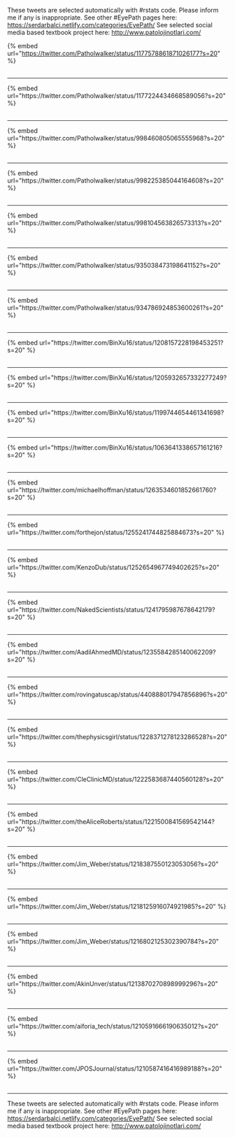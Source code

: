 

These tweets are selected automatically with #rstats code. Please inform me if any is inappropriate.
See other #EyePath pages here: https://serdarbalci.netlify.com/categories/EyePath/ 
See selected social media based textbook project here: http://www.patolojinotlari.com/

{% embed url="https://twitter.com/Patholwalker/status/1177578861871026177?s=20" %}<br>
<br>
<hr>
{% embed url="https://twitter.com/Patholwalker/status/1177224434668589056?s=20" %}<br>
<br>
<hr>
{% embed url="https://twitter.com/Patholwalker/status/998460805065555968?s=20" %}<br>
<br>
<hr>
{% embed url="https://twitter.com/Patholwalker/status/998225385044164608?s=20" %}<br>
<br>
<hr>
{% embed url="https://twitter.com/Patholwalker/status/998104563826573313?s=20" %}<br>
<br>
<hr>
{% embed url="https://twitter.com/Patholwalker/status/935038473198641152?s=20" %}<br>
<br>
<hr>
{% embed url="https://twitter.com/Patholwalker/status/934786924853600261?s=20" %}<br>
<br>
<hr>
{% embed url="https://twitter.com/BinXu16/status/1208157228198453251?s=20" %}<br>
<br>
<hr>
{% embed url="https://twitter.com/BinXu16/status/1205932657332277249?s=20" %}<br>
<br>
<hr>
{% embed url="https://twitter.com/BinXu16/status/1199744654461341698?s=20" %}<br>
<br>
<hr>
{% embed url="https://twitter.com/BinXu16/status/1063641338657161216?s=20" %}<br>
<br>
<hr>
{% embed url="https://twitter.com/michaelhoffman/status/1263534601852661760?s=20" %}<br>
<br>
<hr>
{% embed url="https://twitter.com/forthejon/status/1255241744825884673?s=20" %}<br>
<br>
<hr>
{% embed url="https://twitter.com/KenzoDub/status/1252654967749402625?s=20" %}<br>
<br>
<hr>
{% embed url="https://twitter.com/NakedScientists/status/1241795987678642179?s=20" %}<br>
<br>
<hr>
{% embed url="https://twitter.com/AadilAhmedMD/status/1235584285140062209?s=20" %}<br>
<br>
<hr>
{% embed url="https://twitter.com/rovingatuscap/status/440888017947856896?s=20" %}<br>
<br>
<hr>
{% embed url="https://twitter.com/thephysicsgirl/status/1228371278123286528?s=20" %}<br>
<br>
<hr>
{% embed url="https://twitter.com/CleClinicMD/status/1222583687440560128?s=20" %}<br>
<br>
<hr>
{% embed url="https://twitter.com/theAliceRoberts/status/1221500841569542144?s=20" %}<br>
<br>
<hr>
{% embed url="https://twitter.com/Jim_Weber/status/1218387550123053056?s=20" %}<br>
<br>
<hr>
{% embed url="https://twitter.com/Jim_Weber/status/1218125916074921985?s=20" %}<br>
<br>
<hr>
{% embed url="https://twitter.com/Jim_Weber/status/1216802125302390784?s=20" %}<br>
<br>
<hr>
{% embed url="https://twitter.com/AkinUnver/status/1213870270898999296?s=20" %}<br>
<br>
<hr>
{% embed url="https://twitter.com/aiforia_tech/status/1210591666190635012?s=20" %}<br>
<br>
<hr>
{% embed url="https://twitter.com/JPOSJournal/status/1210587416416989188?s=20" %}<br>
<br>
<hr>


These tweets are selected automatically with #rstats code. Please inform me if any is inappropriate.
See other #EyePath pages here: https://serdarbalci.netlify.com/categories/EyePath/ 
See selected social media based textbook project here: http://www.patolojinotlari.com/
